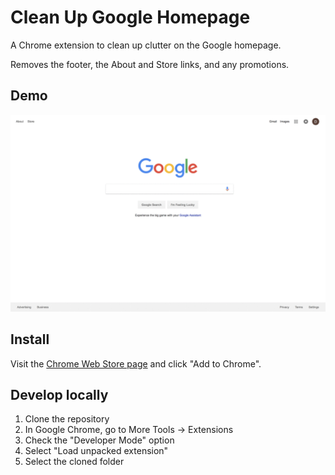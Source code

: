 # Clean Up Google Homepage
A Chrome extension to clean up clutter on the Google homepage.  
  
Removes the footer, the About and Store links, and any promotions.

## Demo

![Demo](https://raw.githubusercontent.com/davidbobyang/clean-up-google-homepage/master/demo.gif)

## Install

Visit the [Chrome Web Store page](https://chrome.google.com/webstore/detail/clean-up-google-homepage/cjpmgcoeopklmgpemggjigeedeomiaei) and click "Add to Chrome".

## Develop locally

1. Clone the repository
2. In Google Chrome, go to More Tools -> Extensions
3. Check the "Developer Mode" option
4. Select "Load unpacked extension"
5. Select the cloned folder
